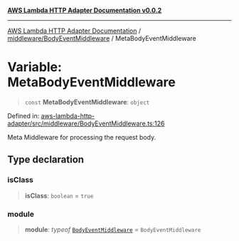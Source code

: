 [**AWS Lambda HTTP Adapter Documentation v0.0.2**](../../../README.md)

***

[AWS Lambda HTTP Adapter Documentation](../../../modules.md) / [middleware/BodyEventMiddleware](../README.md) / MetaBodyEventMiddleware

# Variable: MetaBodyEventMiddleware

> `const` **MetaBodyEventMiddleware**: `object`

Defined in: [aws-lambda-http-adapter/src/middleware/BodyEventMiddleware.ts:126](https://github.com/stonemjs/aws-lambda-http-adapter/blob/f289dee0aae635648af98bb65369a05e133b69bc/src/middleware/BodyEventMiddleware.ts#L126)

Meta Middleware for processing the request body.

## Type declaration

### isClass

> **isClass**: `boolean` = `true`

### module

> **module**: *typeof* [`BodyEventMiddleware`](../classes/BodyEventMiddleware.md) = `BodyEventMiddleware`
